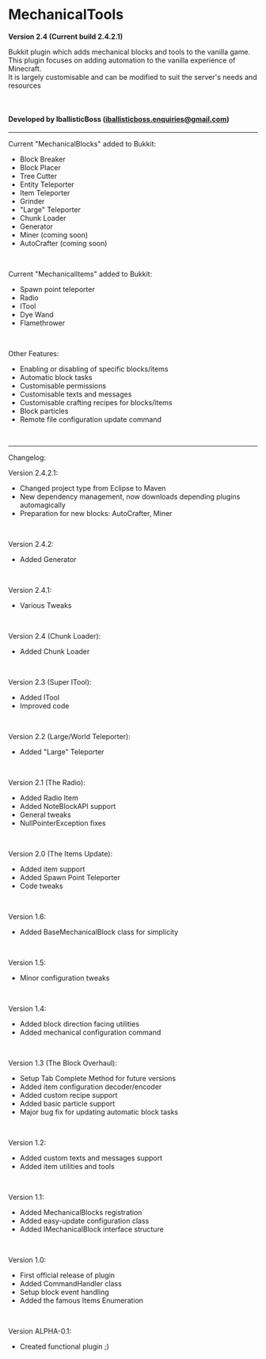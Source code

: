 # MechanicalTools
<strong>Version 2.4 (Current build 2.4.2.1)</strong><br/>
<p>Bukkit plugin which adds mechanical blocks and tools to the vanilla game.<br/>
This plugin focuses on adding automation to the vanilla experience of Minecraft.<br/>
It is largely customisable and can be modified to suit the server's needs and resources</p>
<br/>

#### Developed by IballisticBoss ([iballisticboss.enquiries@gmail.com](mailto:iballisticboss.enquiries@gmail.com "Send mail"))
---

Current "MechanicalBlocks" added to Bukkit:
  - Block Breaker
  - Block Placer
  - Tree Cutter
  - Entity Teleporter
  - Item Teleporter
  - Grinder
  - "Large" Teleporter
  - Chunk Loader
  - Generator
  - Miner (coming soon)
  - AutoCrafter (coming soon)
<br/>

Current "MechanicalItems" added to Bukkit:
   - Spawn point teleporter
   - Radio
   - ITool
   - Dye Wand
   - Flamethrower
<br/>

Other Features:
  - Enabling or disabling of specific blocks/items
  - Automatic block tasks
  - Customisable permissions
  - Customisable texts and messages
  - Customisable crafting recipes for blocks/items
  - Block particles
  - Remote file configuration update command
<br/>

---

Changelog:
<br/>

Version 2.4.2.1:
  - Changed project type from Eclipse to Maven
  - New dependency management, now downloads depending plugins automagically
  - Preparation for new blocks: AutoCrafter, Miner
<br/>

Version 2.4.2:
  - Added Generator
<br/>

Version 2.4.1:
  - Various Tweaks
<br/>

Version 2.4 (Chunk Loader):
  - Added Chunk Loader
<br/>

Version 2.3 (Super ITool):
  - Added ITool
  - Improved code
<br/>

Version 2.2 (Large/World Teleporter):
  - Added "Large" Teleporter
<br/>
  
Version 2.1 (The Radio):
  - Added Radio Item
  - Added NoteBlockAPI support
  - General tweaks
  - NullPointerException fixes
<br/>
  
Version 2.0 (The Items Update):
  - Added item support
  - Added Spawn Point Teleporter
  - Code tweaks
<br/>

Version 1.6:
  - Added BaseMechanicalBlock class for simplicity
<br/>

Version 1.5:
  - Minor configuration tweaks
<br/>

Version 1.4:
  - Added block direction facing utilities
  - Added mechanical configuration command
<br/>

Version 1.3 (The Block Overhaul):
  - Setup Tab Complete Method for future versions
  - Added item configuration decoder/encoder
  - Added custom recipe support
  - Added basic particle support
  - Major bug fix for updating automatic block tasks
<br/>

Version 1.2:
  - Added custom texts and messages support
  - Added item utilities and tools
<br/>

Version 1.1:
  - Added MechanicalBlocks registration
  - Added easy-update configuration class
  - Added IMechanicalBlock interface structure
<br/>

Version 1.0:
  - First official release of plugin
  - Added CommandHandler class
  - Setup block event handling
  - Added the famous Items Enumeration
<br/>

Version ALPHA-0.1:
  - Created functional plugin ;)

    
